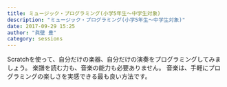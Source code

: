 ```yaml
---
title: ミュージック・プログラミング(小学5年生～中学生対象)
description: "ミュージック・プログラミング(小学5年生～中学生対象)"
date: 2017-09-29 15:25
author: "眞壁 豊"
category: sessions
---
```

Scratchを使って、自分だけの楽器、自分だけの演奏をプログラミングしてみましょう。 楽譜を読む力も、音楽の能力も必要ありません。 音楽は、手軽にプログラミングの楽しさを実感できる最も良い方法です。
